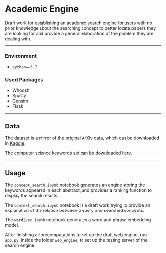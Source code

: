 # Academic Engine
Draft work for establishing an academic search engine for users with no prior knowledge about the searching concept to better locate papers they are looking for and provide a general elaboration of the problem they are dealing with.
***

### Environment
- `python==3.7`
### Used Packages
- Whoosh
- SpaCy
- Gensim
- Flask
***

## Data
The dataset is a mirror of the original ArXiv data, which can be downloaded in [Kaggle](https://www.kaggle.com/Cornell-University/arxiv).

The computer science keywords set can be downloaded [here](https://drive.google.com/file/d/1edIDjsOCUi3htZbAk2ePL-6lCBn-M4s3/view?usp=sharing).
***

## Usage
The `concept_search.ipynb` notebook generates an engine storing the keywords appeared in each abstract, and provides a ranking function to display the search results.

The `context_search.ipynb` notebook is a draft work trying to provide an explanation of the relation between a query and searched concepts.

The `word2vec.ipynb` notebook generates a word and phrase embedding model.

After finishing all precomputations to set up the draft web engine, run `app.py`, inside the folder `web_engine`, to set up the testing server of the search engine.
